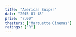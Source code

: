 ```yaml
---
title: "American Sniper"
date: "2015-01-18"
price: "7.00"
theaters: ["Marquette Cinemas"]
ratings: ["R"]
---
```

